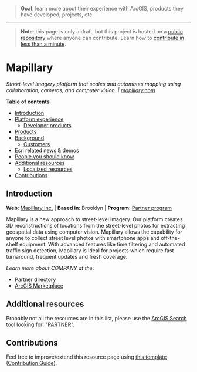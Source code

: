 > **Goal**: learn more about their experience with ArcGIS, products they have developed, projects, etc.

---
> **Note**: this page is only a draft, but this project is hosted on a [public repository](https://github.com/hhkaos/awesome-arcgis) where anyone can contribute. Learn how to [contribute in less than a minute](https://github.com/hhkaos/awesome-arcgis/blob/master/CONTRIBUTING.md#contributions).

# Mapillary

*Street-level imagery platform that scales and automates mapping using collaboration, cameras, and computer vision. | [mapillary.com](https://www.mapillary.com/)*

<!-- START doctoc generated TOC please keep comment here to allow auto update -->
<!-- DON'T EDIT THIS SECTION, INSTEAD RE-RUN doctoc TO UPDATE -->
**Table of contents**

- [Introduction](#introduction)
- [Platform experience](#platform-experience)
  - [Developer products](#developer-products)
- [Products](#products)
- [Background](#background)
  - [Customers](#customers)
- [Esri related news & demos](#esri-related-news--demos)
- [People you should know](#people-you-should-know)
- [Additional resources](#additional-resources)
  - [Localized resources](#localized-resources)
- [Contributions](#contributions)

<!-- END doctoc generated TOC please keep comment here to allow auto update -->

## Introduction

**Web**: [Mapillary Inc.](https://www.mapillary.com/) | **Based in**: Brooklyn | **Program**: [Partner program](../../programs/partner-program/README.md)

Mapillary is a new approach to street-level imagery. Our platform creates 3D reconstructions of locations from the street-level photos for extracting geospatial data using computer vision. Mapillary allows the capability for anyone to collect street level photos with smartphone apps and off-the-shelf equipment. With advanced features like time filtering and automated traffic sign detection, Mapillary is ideal for projects which require fast turnaround, frequent updates and fresh coverage.

*Learn more about COMPANY at the*:

* [Partner directory](https://partners.esri.com/PartnerDetail?id=a2Tf20000051LYFEA2)
* [ArcGIS Marketplace](https://marketplace.arcgis.com/index.html?q=mapillary&start=1&view=grid&sortOrder=desc&sortField=uploaded)

## Additional resources

Probably not all the resources are in this list, please use the [ArcGIS Search](https://esri-es.github.io/arcgis-search/) tool looking for: ["PARTNER"](https://esri-es.github.io/arcgis-search/?search="Mapillary"&utm_campaign=awesome-list&utm_source=awesome-list&utm_medium=page).

## Contributions

Feel free to improve/extend this resource page using [this template](https://github.com/hhkaos/awesome-arcgis/blob/master/templates/PARTNER_PAGE_TEMPLATE.md) ([Contribution Guide](https://github.com/hhkaos/awesome-arcgis/blob/master/CONTRIBUTING.md)).
